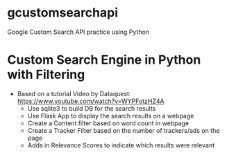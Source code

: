 # gcustomsearchapi
Google Custom Search API practice using Python

# Custom Search Engine in Python with Filtering

* Based on a tutorial Video by Dataquest: https://www.youtube.com/watch?v=WYPFotzHZ4A
  * Use sqlite3 to build DB for the search results
  * Use Flask App to display the search results on a webpage
  * Create a Content filter based on word count in webpage
  * Create a Tracker Filter based on the number of trackers/ads on the page
  * Adds in Relevance Scores to indicate which results were relevant
